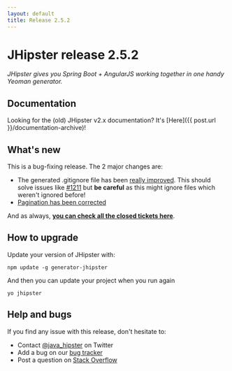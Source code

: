 ```yaml
---
layout: default
title: Release 2.5.2
---
```


JHipster release 2.5.2
==================

*JHipster gives you Spring Boot + AngularJS working together in one handy Yeoman generator.*

Documentation
----------

Looking for the (old) JHipster v2.x documentation? It's [Here]({{ post.url }}/documentation-archive)!

What's new
----------

This is a bug-fixing release. The 2 major changes are:

- The generated .gitignore file has been [really improved](https://github.com/jhipster/generator-jhipster/blob/master/app/templates/gitignore). This should solve issues like [#1211](https://github.com/jhipster/generator-jhipster/issues/1211) but __be careful__ as this might ignore files which weren't ignored before!
- [Pagination has been corrected](https://github.com/jhipster/generator-jhipster/issues/1208)

<!--googleoff: index-->
And as always, __[you can check all the closed tickets here](https://github.com/jhipster/generator-jhipster/issues?q=milestone%3A2.5.2+is%3Aclosed)__.

How to upgrade
------------

Update your version of JHipster with:

```
npm update -g generator-jhipster
```

And then you can update your project when you run again

```
yo jhipster
```

Help and bugs
--------------

If you find any issue with this release, don't hesitate to:

- Contact [@java_hipster](https://twitter.com/java_hipster) on Twitter
- Add a bug on our [bug tracker](https://github.com/jhipster/generator-jhipster/issues?state=open)
- Post a question on [Stack Overflow](http://stackoverflow.com/tags/jhipster/info)
